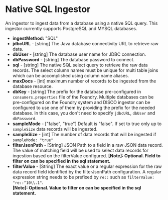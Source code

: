 # Native SQL Ingestor

An ingestor to ingest data from a database using a native SQL query. This ingestor currently supports PostgreSQL and MYSQL databases.

* **ingestMethod:** "SQL"&#x20;
* **jdbcURL** - \[string] The Java database connectivity URL to retrieve raw data.
* **dbUser** - \[string] The database user name for JDBC connection.
* **dbPassword** - \[string] The database password to connect.
* **sql** - \[string] The native SQL select query to retrieve the raw data records. The select column names must be unique for multi table joins which can be accomplished using column name aliases.
* **maxDocs** - \[int] maximum number of records to be ingested from the database resource.
* **dbKey** - \[string] The prefix for the database pre-configured in `consumers.properties` file of the Foundry. Multiple databases can be pre-configured on the Foundry system and DISCO ingestor can be configured to use one of them by providing the prefix for the needed database. In this case, you don't need to specify `jdbcURL`, `dbUser` and `dbPassword`.
* **sampleMode** - \["false", "true"] Default is "false". If set to true only up to `sampleSize` data records will be ingested.
* **sampleSize** - \[int] The number of data records that will be ingested if `sampleMode: "true"`
* **filterJsonPath** - \[String] JSON Path to a field in a raw JSON data record. The value of matching field will be used to select data records for ingestion based on the filterValue configured. **\[Note]: Optional. Field to filter on can be specified in the sql statement.**
* **filterValue** - \[String] The exact value or a regular expression for the raw data record field identified by the filterJsonPath configuration. A regular expression string needs to be prefixed by `re::` such as `filterValue: "re::^10\\.1"`. \
  **\[Note]: Optional. Value to filter on can be specified in the sql statement.**
